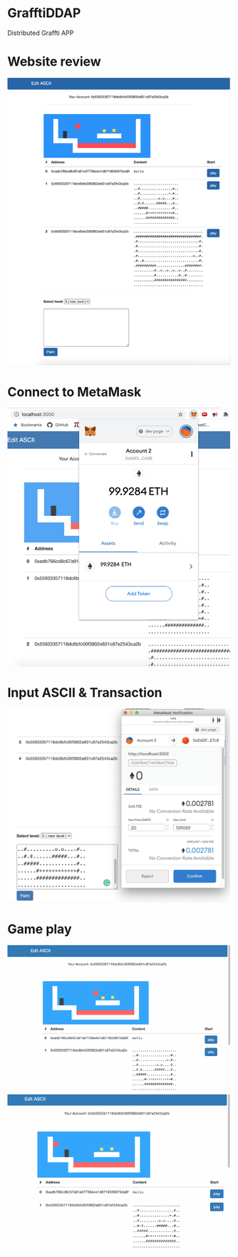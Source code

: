 # GrafftiDDAP
Distributed Graffti APP


# Website review

<img src="https://github.com/Ruby-Jiang/GraffitiDAPP/blob/main/images/wholepage.png" width="500" />


# Connect to MetaMask

<img src="https://github.com/Ruby-Jiang/GraffitiDAPP/blob/main/images/account.png" width="500" />


# Input ASCII & Transaction

<img src="https://github.com/Ruby-Jiang/GraffitiDAPP/blob/main/images/payment.png" width="500" />

# Game play

<img src="https://github.com/Ruby-Jiang/GraffitiDAPP/blob/main/images/ASCII.gif" width="500" />
<br>
<img src="https://github.com/Ruby-Jiang/GraffitiDAPP/blob/main/images/ASCIImove.gif" width="500" />


 

